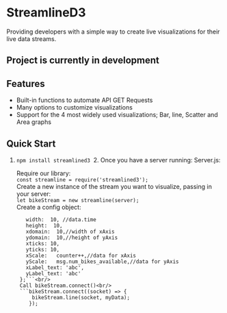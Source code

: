 # StreamlineD3
Providing developers with a simple way to create live visualizations for their live data streams.

## **Project is currently in development**

## Features
  * Built-in functions to automate API GET Requests
  * Many options to customize visualizations
  * Support for the 4 most widely used visualizations; Bar, line, Scatter and Area graphs
  
 
## Quick Start

  1. ```npm install streamlined3```
  2. Once you have a server running:
     Server.js:
     
     Require our library:<br/>
     ```const streamline = require('streamlined3');```<br/>
     Create a new instance of the stream you want to visualize, passing in your server:<br/>
     ```let bikeStream = new streamline(server);```<br/>
     Create a config object:<br/>
     ```      let config = {
        width:  10, //data.time
        height:  10,
        xdomain:  10,//width of xAxis
        ydomain:  10,//height of yAxis
        xticks: 10,
        yticks: 10,
        xScale:   counter++,//data for xAxis
        yScale:   msg.num_bikes_available,//data for yAxis
        xLabel_text: 'abc',
        yLabel_text: 'abc'
      };```<br/>
      Call bikeStream.connect()<br/>
      ```bikeStream.connect((socket) => {
          bikeStream.line(socket, myData);
         });
     
